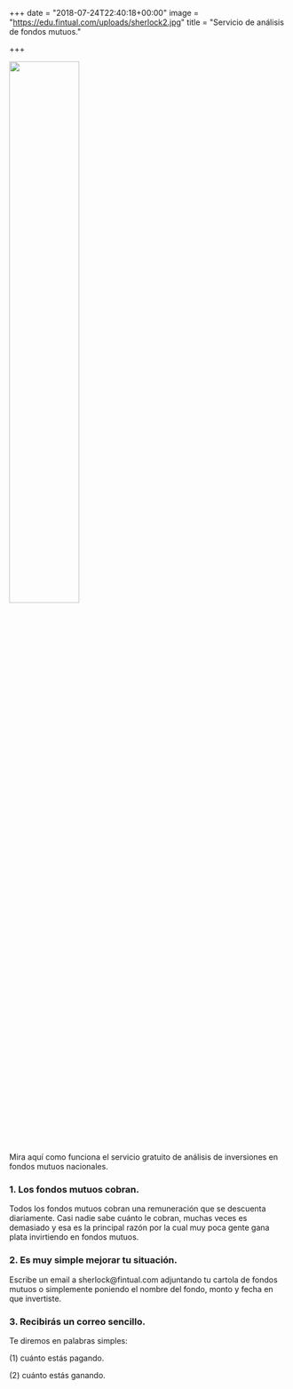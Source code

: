 +++
date = "2018-07-24T22:40:18+00:00"
image = "https://edu.fintual.com/uploads/sherlock2.jpg"
title = "Servicio de análisis de fondos mutuos."

+++
<div class="text-center">
<img src="/uploads/sherlock2.jpg" style="width:50%;height: auto;"/>
</div>

<p>Mira aquí como funciona el servicio gratuito de análisis de inversiones en fondos mutuos nacionales.</p>

<h3>1. Los fondos mutuos cobran.</h3> <p> Todos los fondos mutuos cobran una remuneración que se descuenta diariamente. Casi nadie sabe cuánto le cobran, muchas veces es demasiado y esa es la principal razón por la cual muy poca gente gana plata invirtiendo en fondos mutuos. </p> <h3>2. Es muy simple mejorar tu situación.</h3> <p> Escribe un email a sherlock@fintual.com adjuntando tu cartola de fondos mutuos o simplemente poniendo el nombre del fondo, monto y fecha en que invertiste. </p> <h3>3. Recibirás un correo sencillo.</h3> <p>Te diremos en palabras simples:</p>

\(1) cuánto estás pagando.

\(2) cuánto estás ganando.